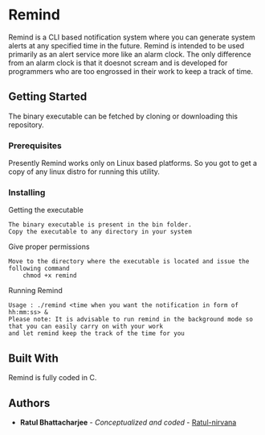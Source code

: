 # Remind

Remind is a CLI based notification system where you can generate system alerts at any specified time in the future. Remind is intended to be used 
primarily as an alert service more like an alarm clock. The only difference from an alarm clock is that it doesnot scream and is developed for 
programmers who are too engrossed in their work to keep a track of time.

## Getting Started

The  binary executable can be fetched by cloning or downloading this repository.

### Prerequisites

Presently Remind works only on Linux based platforms. So you got to get a copy of any linux distro for running this utility.

### Installing

Getting the executable

```
The binary executable is present in the bin folder.
Copy the executable to any directory in your system
```
Give proper permissions
```
Move to the directory where the executable is located and issue the following command
	chmod +x remind
```
Running Remind
```
Usage : ./remind <time when you want the notification in form of hh:mm:ss> &
Please note: It is advisable to run remind in the background mode so that you can easily carry on with your work
and let remind keep the track of the time for you
```

## Built With

Remind is fully coded in C. 


## Authors

* **Ratul Bhattacharjee** - *Conceptualized and coded* - [Ratul-nirvana](https://github.com/Ratul-nirvana)

